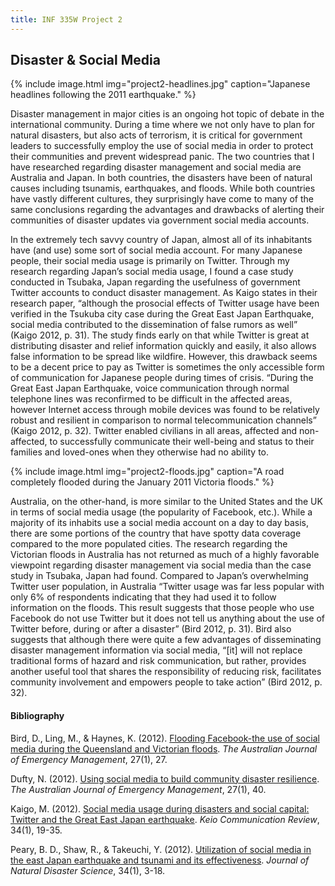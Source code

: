 ```yaml
---
title: INF 335W Project 2
---
```

## Disaster & Social Media

{% include image.html
            img="project2-headlines.jpg"
            caption="Japanese headlines following the 2011 earthquake." %}

Disaster management in major cities is an ongoing hot topic of debate in the international community. During a time where we not only have to plan for natural disasters, but also acts of terrorism, it is critical for government leaders to successfully employ the use of social media in order to protect their communities and prevent widespread panic. The two countries that I have researched regarding disaster management and social media are Australia and Japan. In both countries, the disasters have been of natural causes including tsunamis, earthquakes, and floods. While both countries have vastly different cultures, they surprisingly have come to many of the same conclusions regarding the advantages and drawbacks of alerting their communities of disaster updates via government social media accounts.

In the extremely tech savvy country of Japan, almost all of its inhabitants have (and use) some sort of social media account. For many Japanese people, their social media usage is primarily on Twitter. Through my research regarding Japan’s social media usage, I found a case study conducted in Tsubaka, Japan regarding the usefulness of government Twitter accounts to conduct disaster management. As Kaigo states in their research paper, “although the prosocial effects of Twitter usage have been verified in the Tsukuba city case during the Great East Japan Earthquake, social media contributed to the dissemination of false rumors as well” (Kaigo 2012, p. 31). The study finds early on that while Twitter is great at distributing disaster and relief information quickly and easily, it also allows false information to be spread like wildfire. However, this drawback seems to be a decent price to pay as Twitter is sometimes the only accessible form of communication for Japanese people during times of crisis. “During the Great East Japan Earthquake, voice communication through normal telephone lines was reconfirmed to be difficult in the affected areas, however Internet access through mobile devices was found to be relatively robust and resilient in comparison to normal telecommunication channels” (Kaigo 2012, p. 32). Twitter enabled civilians in all areas, affected and non-affected, to successfully communicate their well-being and status to their families and loved-ones when they otherwise had no ability to.

{% include image.html
            img="project2-floods.jpg"
            caption="A road completely flooded during the January 2011 Victoria floods." %}

Australia, on the other-hand, is more similar to the United States and the UK in terms of social media usage (the popularity of Facebook, etc.). While a majority of its inhabits use a social media account on a day to day basis, there are some portions of the country that have spotty data coverage compared to the more populated cities. The research regarding the Victorian floods in Australia has not returned as much of a highly favorable viewpoint regarding disaster management via social media than the case study in Tsubaka, Japan had found. Compared to Japan’s overwhelming Twitter user population, in Australia “Twitter usage was far less popular with only 6% of respondents indicating that they had used it to follow information on the floods. This result suggests that those people who use Facebook do not use Twitter but it does not tell us anything about the use of Twitter before, during or after a disaster” (Bird 2012, p. 31). Bird also suggests that although there were quite a few advantages of disseminating disaster management information via social media, “[it] will not replace traditional forms of hazard and risk communication, but rather, provides another useful tool that shares the responsibility of reducing risk, facilitates community involvement and empowers people to take action” (Bird 2012, p. 32).

#### Bibliography

Bird, D., Ling, M., &amp; Haynes, K. (2012). <a href="https://www.researchgate.net/profile/Deanne_Bird/publication/263810598_Flooding_Facebook_-_the_use_of_social_media_during_the_Queensland_and_Victorian_floods/links/0deec53bf41e829333000000.pdf">Flooding Facebook-the use of social media during the Queensland and Victorian floods</a>. <em>The Australian Journal of Emergency Management</em>, 27(1), 27.

Dufty, N. (2012). <a href="https://www.researchgate.net/profile/Neil_Dufty/publication/279861590_Using_Social_Media_to_Build_Community_Disaster_Resilience/links/559cabd908ae7f3eb4d033dc.pdf">Using social media to build community disaster resilience</a>. <em>The Australian Journal of Emergency Management</em>, 27(1), 40.

Kaigo, M. (2012). <a href="http://www.mediacom.keio.ac.jp/publication/pdf2012/KCR34_02KAIGO.pdf">Social media usage during disasters and social capital: Twitter and the Great East Japan earthquake</a>. <em>Keio Communication Review</em>, 34(1), 19-35.

Peary, B. D., Shaw, R., &amp; Takeuchi, Y. (2012). <a href="https://www.jstage.jst.go.jp/article/jnds/34/1/34_3/_pdf">Utilization of social media in the east Japan earthquake and tsunami and its effectiveness</a>. <em>Journal of Natural Disaster Science</em>, 34(1), 3-18.